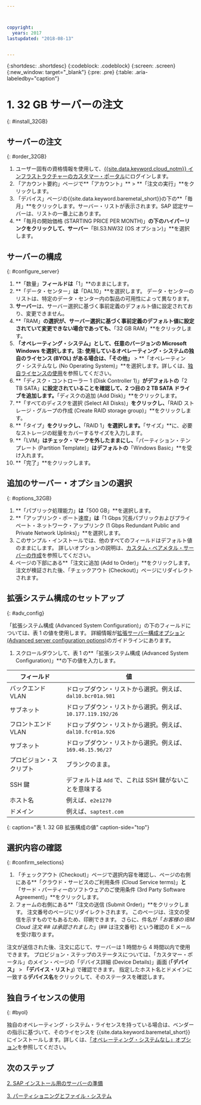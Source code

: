 ```yaml
---



copyright:
  years: 2017
lastupdated: "2018-08-13"


---
```


{:shortdesc: .shortdesc}
{:codeblock: .codeblock}
{:screen: .screen}
{:new_window: target="_blank"}
{:pre: .pre}
{:table: .aria-labeledby="caption"}

# 1. 32 GB サーバーの注文
{: #install_32GB}

## サーバーの注文
{: #order_32GB}

1. ユーザー固有の資格情報を使用して、[{{site.data.keyword.cloud_notm}} インフラストラクチャーのカスタマー・ポータル](https://control.softlayer.com)にログインします。
2. 「アカウント要約」ページで**「アカウント」** > **「注文の実行」**をクリックします。
3. 「デバイス」ページの{{site.data.keyword.baremetal_short}}の下の**「毎月」**をクリックします。サーバー・リストが表示されます。SAP 認定サーバーは、リストの一番上にあります。
4. **「毎月の開始価格 (STARTING PRICE PER MONTH)」**の下のハイパーリンクをクリックして、サーバー**「BI.S3.NW32 (OS オプション)」**を選択します。

## サーバーの構成
{: #configure_server}

1. **「数量」**フィールドは**「1」**のままにします。
2. **「データ・センター」**は**「DAL10」**を選択します。 データ・センターのリストは、特定のデータ・センター内の製品の可用性によって異なります。
3. **サーバー**は、サーバー選択に基づく事前定義のデフォルト値に設定されており、変更できません。
4. **「RAM」**の選択が、サーバー選択に基づく事前定義のデフォルト値に設定されていて変更できない場合であっても、**「32 GB RAM」**をクリックします。
5. **「オペレーティング・システム」**として、任意のバージョンの Microsoft Windows を選択します。**注**: 使用しているオペレーティング・システムの独自のライセンス (BYOL) がある場合は、**「その他」** > **「オペレーティング・システムなし (No Operating System)」**を選択します。詳しくは、[独自ライセンスの使用](#byol)を参照してください。
6. **「ディスク・コントローラー 1 (Disk Controller 1)」**がデフォルトの**「2 TB SATA」**に設定されていることを確認して、2 つ目の 2 TB SATA ドライブを追加します。**「ディスクの追加 (Add Disk)」**をクリックします。
7. **「すべてのディスクを選択 (Select All Disks)」**をクリックし、**「RAID ストレージ・グループの作成 (Create RAID storage group)」**をクリックします。
8. **「タイプ」**をクリックし、**「RAID 1」**を選択します。**「サイズ」**に、必要なストレージの総量をカバーするサイズを入力します。
9. **「LVM」**はチェック・マークを外したままにし、**「パーティション・テンプレート (Partition Template)」**はデフォルトの**「Windows Basic」**を受け入れます。
10. **「完了」**をクリックします。

## 追加のサーバー・オプションの選択
{: #options_32GB}

1. **「パブリック処理能力」**は**「500 GB」**を選択します。
2. **「アップリンク・ポート速度」**は**「1 Gbps 冗長パブリックおよびプライベート・ネットワーク・アップリンク (1 Gbps Redundant Public and Private Network Uplinks)」**を選択します。
3. このサンプル・インストールでは、他のすべてのフィールドはデフォルト値のままにします。 詳しいオプションの説明は、[カスタム・ベアメタル・サーバーの作成](https://console.bluemix.net/docs/bare-metal/baremetal-provision.html#addl-server-options)を参照してください。
10. ページの下部にある**「注文に追加 (Add to Order)」**をクリックします。 注文が検証された後、「チェックアウト (Checkout)」ページにリダイレクトされます。

## 拡張システム構成のセットアップ
{: #adv_config}

「拡張システム構成 (Advanced System Configuration)」の下のフィールドについては、表 1 の値を使用します。 詳細情報が[拡張サーバー構成オプション (Advanced server configuration options)](https://console.bluemix.net/docs/bare-metal/baremetal-provision.html#adv-system-config)のガイドラインにあります。

1. スクロールダウンして、表 1 の**「拡張システム構成 (Advanced System Configuration)」**の下の値を入力します。

|            フィールド            |        値                                                           |
| -------------------------------- | -------------------------------------------------------------------- |
|バックエンド VLAN                      | ドロップダウン・リストから選択。例えば、`dal10.bcr01a.981`      |
|サブネット                            | ドロップダウン・リストから選択。例えば、`10.177.119.192/26`     |
|フロントエンド VLAN                     | ドロップダウン・リストから選択。例えば、`dal10.fcr01a.926`      |
|サブネット                            | ドロップダウン・リストから選択。例えば、`169.46.15.96/27`       |
|プロビジョン・スクリプト                 | ブランクのまま。                                                         |
|SSH 鍵                          | デフォルトは `Add` で、これは SSH 鍵がないことを意味する                           |
|ホスト名                          | 例えば、`e2e1270`                                               |
|ドメイン                            | 例えば、`saptest.com`                                           |
{: caption="表 1. 32 GB 拡張構成の値" caption-side="top"}  

## 選択内容の確認
{: #confirm_selections}

1. 「チェックアウト (Checkout)」ページで選択内容を確認し、ページの右側にある**「クラウド・サービスのご利用条件 (Cloud Service terms)」**と**「サード・パーティーのソフトウェアのご使用条件 (3rd Party Software Agreement)」**をクリックします。
2. フォームの右側にある**「注文の送信 (Submit Order)」**をクリックします。 注文番号のページにリダイレクトされます。 このページは、注文の受信を示すものでもあるため、印刷できます。 さらに、件名が「*お客様の IBM Cloud 注文 ## は承認されました*」(## は注文番号) という確認の E メールを受け取ります。

注文が送信された後、注文に応じて、サーバーは 1 時間から 4 時間以内で使用できます。 プロビジョン・ステップのステータスについては、「カスタマー・ポータル」のメイン・ページの「デバイス詳細 (Device Details)」画面 (**「デバイス」** > **「デバイス・リスト」**) で確認できます。 指定したホスト名とドメインに一致する**デバイス名**をクリックして、そのステータスを確認します。

## 独自ライセンスの使用
{: #byol}

独自のオペレーティング・システム・ライセンスを持っている場合は、ベンダーの指示に基づいて、そのライセンスを {{site.data.keyword.baremetal_short}} にインストールします。詳しくは、[「オペレーティング・システムなし」オプション](https://console.bluemix.net/docs/bare-metal/introduction-no-os.html#how-to-install-an-operating-system-on-a-no-os-server-)を参照してください。

## 次のステップ

  [2. SAP インストール用のサーバーの準備](/docs/infrastructure/sap-netweaver-ms-qrg/ms-prepare-server-32GB.html)
  
  [3. パーティショニングとファイル・システム](/docs/infrastructure/sap-netweaver-ms-qrg/ms-partition-32GB.html)
